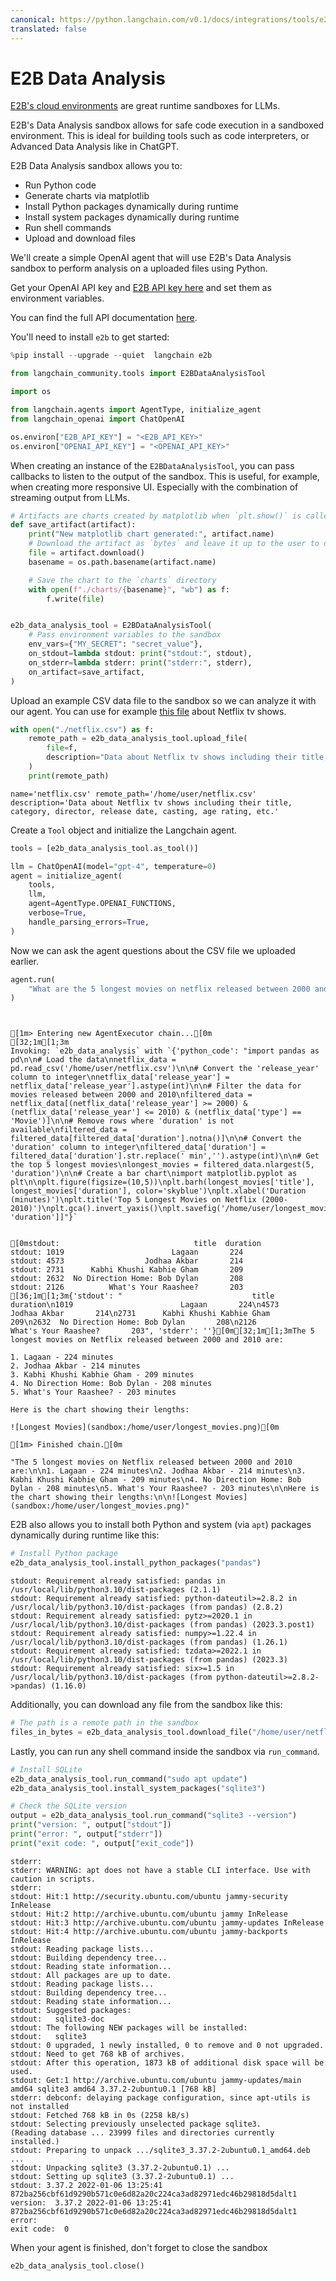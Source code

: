 ```yaml
---
canonical: https://python.langchain.com/v0.1/docs/integrations/tools/e2b_data_analysis
translated: false
---
```


# E2B Data Analysis

[E2B's cloud environments](https://e2b.dev) are great runtime sandboxes for LLMs.

E2B's Data Analysis sandbox allows for safe code execution in a sandboxed environment. This is ideal for building tools such as code interpreters, or Advanced Data Analysis like in ChatGPT.

E2B Data Analysis sandbox allows you to:
- Run Python code
- Generate charts via matplotlib
- Install Python packages dynamically during runtime
- Install system packages dynamically during runtime
- Run shell commands
- Upload and download files

We'll create a simple OpenAI agent that will use E2B's Data Analysis sandbox to perform analysis on a uploaded files using Python.

Get your OpenAI API key and [E2B API key here](https://e2b.dev/docs/getting-started/api-key) and set them as environment variables.

You can find the full API documentation [here](https://e2b.dev/docs).

You'll need to install `e2b` to get started:

```python
%pip install --upgrade --quiet  langchain e2b
```

```python
from langchain_community.tools import E2BDataAnalysisTool
```

```python
import os

from langchain.agents import AgentType, initialize_agent
from langchain_openai import ChatOpenAI

os.environ["E2B_API_KEY"] = "<E2B_API_KEY>"
os.environ["OPENAI_API_KEY"] = "<OPENAI_API_KEY>"
```

When creating an instance of the `E2BDataAnalysisTool`, you can pass callbacks to listen to the output of the sandbox. This is useful, for example, when creating more responsive UI. Especially with the combination of streaming output from LLMs.

```python
# Artifacts are charts created by matplotlib when `plt.show()` is called
def save_artifact(artifact):
    print("New matplotlib chart generated:", artifact.name)
    # Download the artifact as `bytes` and leave it up to the user to display them (on frontend, for example)
    file = artifact.download()
    basename = os.path.basename(artifact.name)

    # Save the chart to the `charts` directory
    with open(f"./charts/{basename}", "wb") as f:
        f.write(file)


e2b_data_analysis_tool = E2BDataAnalysisTool(
    # Pass environment variables to the sandbox
    env_vars={"MY_SECRET": "secret_value"},
    on_stdout=lambda stdout: print("stdout:", stdout),
    on_stderr=lambda stderr: print("stderr:", stderr),
    on_artifact=save_artifact,
)
```

Upload an example CSV data file to the sandbox so we can analyze it with our agent. You can use for example [this file](https://storage.googleapis.com/e2b-examples/netflix.csv) about Netflix tv shows.

```python
with open("./netflix.csv") as f:
    remote_path = e2b_data_analysis_tool.upload_file(
        file=f,
        description="Data about Netflix tv shows including their title, category, director, release date, casting, age rating, etc.",
    )
    print(remote_path)
```

```output
name='netflix.csv' remote_path='/home/user/netflix.csv' description='Data about Netflix tv shows including their title, category, director, release date, casting, age rating, etc.'
```

Create a `Tool` object and initialize the Langchain agent.

```python
tools = [e2b_data_analysis_tool.as_tool()]

llm = ChatOpenAI(model="gpt-4", temperature=0)
agent = initialize_agent(
    tools,
    llm,
    agent=AgentType.OPENAI_FUNCTIONS,
    verbose=True,
    handle_parsing_errors=True,
)
```

Now we can ask the agent questions about the CSV file we uploaded earlier.

```python
agent.run(
    "What are the 5 longest movies on netflix released between 2000 and 2010? Create a chart with their lengths."
)
```

```output


[1m> Entering new AgentExecutor chain...[0m
[32;1m[1;3m
Invoking: `e2b_data_analysis` with `{'python_code': "import pandas as pd\n\n# Load the data\nnetflix_data = pd.read_csv('/home/user/netflix.csv')\n\n# Convert the 'release_year' column to integer\nnetflix_data['release_year'] = netflix_data['release_year'].astype(int)\n\n# Filter the data for movies released between 2000 and 2010\nfiltered_data = netflix_data[(netflix_data['release_year'] >= 2000) & (netflix_data['release_year'] <= 2010) & (netflix_data['type'] == 'Movie')]\n\n# Remove rows where 'duration' is not available\nfiltered_data = filtered_data[filtered_data['duration'].notna()]\n\n# Convert the 'duration' column to integer\nfiltered_data['duration'] = filtered_data['duration'].str.replace(' min','').astype(int)\n\n# Get the top 5 longest movies\nlongest_movies = filtered_data.nlargest(5, 'duration')\n\n# Create a bar chart\nimport matplotlib.pyplot as plt\n\nplt.figure(figsize=(10,5))\nplt.barh(longest_movies['title'], longest_movies['duration'], color='skyblue')\nplt.xlabel('Duration (minutes)')\nplt.title('Top 5 Longest Movies on Netflix (2000-2010)')\nplt.gca().invert_yaxis()\nplt.savefig('/home/user/longest_movies.png')\n\nlongest_movies[['title', 'duration']]"}`


[0mstdout:                              title  duration
stdout: 1019                        Lagaan       224
stdout: 4573                  Jodhaa Akbar       214
stdout: 2731      Kabhi Khushi Kabhie Gham       209
stdout: 2632  No Direction Home: Bob Dylan       208
stdout: 2126          What's Your Raashee?       203
[36;1m[1;3m{'stdout': "                             title  duration\n1019                        Lagaan       224\n4573                  Jodhaa Akbar       214\n2731      Kabhi Khushi Kabhie Gham       209\n2632  No Direction Home: Bob Dylan       208\n2126          What's Your Raashee?       203", 'stderr': ''}[0m[32;1m[1;3mThe 5 longest movies on Netflix released between 2000 and 2010 are:

1. Lagaan - 224 minutes
2. Jodhaa Akbar - 214 minutes
3. Kabhi Khushi Kabhie Gham - 209 minutes
4. No Direction Home: Bob Dylan - 208 minutes
5. What's Your Raashee? - 203 minutes

Here is the chart showing their lengths:

![Longest Movies](sandbox:/home/user/longest_movies.png)[0m

[1m> Finished chain.[0m
```

```output
"The 5 longest movies on Netflix released between 2000 and 2010 are:\n\n1. Lagaan - 224 minutes\n2. Jodhaa Akbar - 214 minutes\n3. Kabhi Khushi Kabhie Gham - 209 minutes\n4. No Direction Home: Bob Dylan - 208 minutes\n5. What's Your Raashee? - 203 minutes\n\nHere is the chart showing their lengths:\n\n![Longest Movies](sandbox:/home/user/longest_movies.png)"
```

E2B also allows you to install both Python and system (via `apt`) packages dynamically during runtime like this:

```python
# Install Python package
e2b_data_analysis_tool.install_python_packages("pandas")
```

```output
stdout: Requirement already satisfied: pandas in /usr/local/lib/python3.10/dist-packages (2.1.1)
stdout: Requirement already satisfied: python-dateutil>=2.8.2 in /usr/local/lib/python3.10/dist-packages (from pandas) (2.8.2)
stdout: Requirement already satisfied: pytz>=2020.1 in /usr/local/lib/python3.10/dist-packages (from pandas) (2023.3.post1)
stdout: Requirement already satisfied: numpy>=1.22.4 in /usr/local/lib/python3.10/dist-packages (from pandas) (1.26.1)
stdout: Requirement already satisfied: tzdata>=2022.1 in /usr/local/lib/python3.10/dist-packages (from pandas) (2023.3)
stdout: Requirement already satisfied: six>=1.5 in /usr/local/lib/python3.10/dist-packages (from python-dateutil>=2.8.2->pandas) (1.16.0)
```

Additionally, you can download any file from the sandbox like this:

```python
# The path is a remote path in the sandbox
files_in_bytes = e2b_data_analysis_tool.download_file("/home/user/netflix.csv")
```

Lastly, you can run any shell command inside the sandbox via `run_command`.

```python
# Install SQLite
e2b_data_analysis_tool.run_command("sudo apt update")
e2b_data_analysis_tool.install_system_packages("sqlite3")

# Check the SQLite version
output = e2b_data_analysis_tool.run_command("sqlite3 --version")
print("version: ", output["stdout"])
print("error: ", output["stderr"])
print("exit code: ", output["exit_code"])
```

```output
stderr:
stderr: WARNING: apt does not have a stable CLI interface. Use with caution in scripts.
stderr:
stdout: Hit:1 http://security.ubuntu.com/ubuntu jammy-security InRelease
stdout: Hit:2 http://archive.ubuntu.com/ubuntu jammy InRelease
stdout: Hit:3 http://archive.ubuntu.com/ubuntu jammy-updates InRelease
stdout: Hit:4 http://archive.ubuntu.com/ubuntu jammy-backports InRelease
stdout: Reading package lists...
stdout: Building dependency tree...
stdout: Reading state information...
stdout: All packages are up to date.
stdout: Reading package lists...
stdout: Building dependency tree...
stdout: Reading state information...
stdout: Suggested packages:
stdout:   sqlite3-doc
stdout: The following NEW packages will be installed:
stdout:   sqlite3
stdout: 0 upgraded, 1 newly installed, 0 to remove and 0 not upgraded.
stdout: Need to get 768 kB of archives.
stdout: After this operation, 1873 kB of additional disk space will be used.
stdout: Get:1 http://archive.ubuntu.com/ubuntu jammy-updates/main amd64 sqlite3 amd64 3.37.2-2ubuntu0.1 [768 kB]
stderr: debconf: delaying package configuration, since apt-utils is not installed
stdout: Fetched 768 kB in 0s (2258 kB/s)
stdout: Selecting previously unselected package sqlite3.
(Reading database ... 23999 files and directories currently installed.)
stdout: Preparing to unpack .../sqlite3_3.37.2-2ubuntu0.1_amd64.deb ...
stdout: Unpacking sqlite3 (3.37.2-2ubuntu0.1) ...
stdout: Setting up sqlite3 (3.37.2-2ubuntu0.1) ...
stdout: 3.37.2 2022-01-06 13:25:41 872ba256cbf61d9290b571c0e6d82a20c224ca3ad82971edc46b29818d5dalt1
version:  3.37.2 2022-01-06 13:25:41 872ba256cbf61d9290b571c0e6d82a20c224ca3ad82971edc46b29818d5dalt1
error:
exit code:  0
```

When your agent is finished, don't forget to close the sandbox

```python
e2b_data_analysis_tool.close()
```